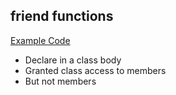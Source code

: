 ## friend functions

[Example Code](../../suet/chapter10/friend_my_time.cpp)

- Declare in a class body
- Granted class access to members
- But not members
